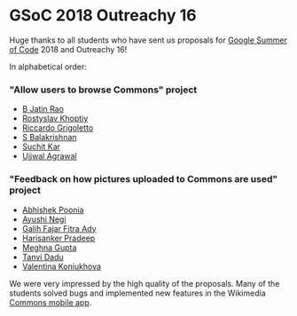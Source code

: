 # GSoC 2018  Outreachy 16

Huge thanks to all students who have sent us proposals for [Google Summer of Code](https://summerofcode.withgoogle.com/) 2018 and Outreachy 16!

In alphabetical order:

### "Allow users to browse Commons" project

- [B Jatin Rao](https://phabricator.wikimedia.org/T190232)
- [Rostyslav Khoptiy](https://phabricator.wikimedia.org/T190640)
- [Riccardo Grigoletto](https://phabricator.wikimedia.org/T190661)
- [S Balakrishnan](https://phabricator.wikimedia.org/T188930)
- [Suchit Kar](https://phabricator.wikimedia.org/T190490)
- [Ujjwal Agrawal](https://phabricator.wikimedia.org/T188597)

### "Feedback on how pictures uploaded to Commons are used" project
- [Abhishek Poonia](https://phabricator.wikimedia.org/T190053)
- [Ayushi Negi](https://phabricator.wikimedia.org/T189947)
- [Galih Fajar Fitra Ady](https://phabricator.wikimedia.org/T190811)
- [Harisanker Pradeep](https://phabricator.wikimedia.org/T189518)
- [Meghna Gupta](https://phabricator.wikimedia.org/T189568)
- [Tanvi Dadu](https://phabricator.wikimedia.org/T189788)
- [Valentina Koniukhova](https://phabricator.wikimedia.org/T190964)

We were very impressed by the high quality of the proposals. Many of the students solved bugs and implemented new features in the Wikimedia [Commons mobile app](https://commons-app.github.io/).